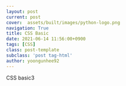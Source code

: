 ```yaml
---
layout: post
current: post
cover:  assets/built/images/python-logo.png
navigation: True
title: CSS Basic
date: 2021-06-14 11:56:00+0900
tags: [CSS]
class: post-template
subclass: 'post tag-html'
author: yoongunhee92
---
```


CSS basic3